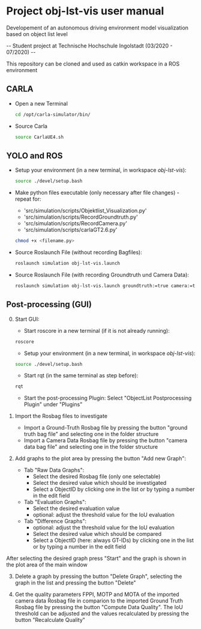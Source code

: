 # Project obj-lst-vis user manual
Developement of an autonomous driving environment model visualization based on object list level

-- Student project at Technische Hochschule Ingolstadt (03/2020 - 07/2020) -- 

This repository can be cloned and used as catkin workspace in a ROS environment 

## CARLA
* Open a new Terminal 
	``` bash
	cd /opt/carla-simulator/bin/
	```
* Source Carla
	``` bash
	source CarlaUE4.sh
	```
	            
## YOLO and ROS
* Setup your environment (in a new terminal, in workspace *obj-lst-vis*):
	``` bash
	source ./devel/setup.bash
 	 ```
* Make python files executable (only necessary after file changes) - repeat for:
	* 'src/simulation/scripts/Objektlist_Visualization.py'
	* 'src/simulation/scripts/RecordGroundtruth.py'
	* 'src/simulation/scripts/RecordCamera.py'
	* 'src/simulation/scripts/carlaGT2.6.py'
	
	``` bash
	chmod +x <filename.py>
 	 ```
	 
* Source Roslaunch File (without recording Bagfiles):
	``` bash
	roslaunch simulation obj-lst-vis.launch
 	 ```
* Source Roslaunch File (with recording Groundtruth und Camera Data):
	``` bash
	roslaunch simulation obj-lst-vis.launch groundtruth:=true camera:=true
	```
## Post-processing (GUI)

0. Start GUI:
	* Start roscore in a new terminal (if it is not already running):
	``` bash
	roscore
	```
	* Setup your environment (in a new terminal, in workspace *obj-lst-vis*):
	``` bash
	source ./devel/setup.bash
 	 ```
	* Start rqt (in the same terminal as step before):
	``` bash
	rqt
    ```
	* Start the post-processing Plugin: Select "ObjectList Postprocessing Plugin" under "Plugins"
  
1. Import the Rosbag files to investigate
	* Import a Ground-Truth Rosbag file by pressing the button "ground truth bag file" and selecting one in the folder structure
	* Import a Camera Data Rosbag file by pressing the button "camera data bag file" and selecting one in the folder structure
  
2. Add graphs to the plot area by pressing the button "Add new Graph":
	* Tab "Raw Data Graphs":
   		* Select the desired Rosbag file (only one selectable)
     	* Select the desired value which should be investigated
    	* Select a ObjectID by clicking one in the list or by typing a number in the edit field
	* Tab "Evaluation Graphs":
    	 * Select the desired evaluation value
    	 * optional: adjust the threshold value for the IoU evaluation
	* Tab "Difference Graphs":
    	* optional: adjust the threshold value for the IoU evaluation
     	* Select the desired value which should be compared
    	* Select a ObjectID (here: always GT-IDs) by clicking one in the list or by typing a number in the edit field
		
  After selecting the desired graph press "Start" and the graph is shown in the plot area of the main window

3. Delete a graph by pressing the button "Delete Graph", selecting the graph in the list and pressing the button "Delete"

4. Get the quality parameters FPPI, MOTP and MOTA of the imported camera data Rosbag file in comparion to the imported Ground Truth Rosbag file by pressing the button "Compute Data Quality". The IoU threshold can be adjusted and the values recalculated by pressing the button "Recalculate Quality"
  
